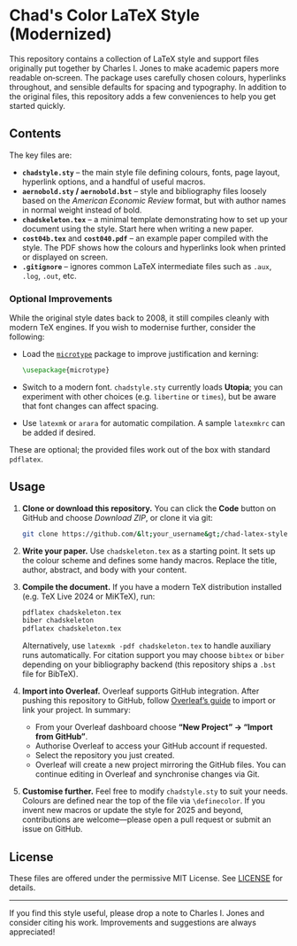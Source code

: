 # Chad's Color LaTeX Style (Modernized)

This repository contains a collection of LaTeX style and support files originally put together by Charles I. Jones to make academic papers more readable on‐screen.  The package uses carefully chosen colours, hyperlinks throughout, and sensible defaults for spacing and typography.  In addition to the original files, this repository adds a few conveniences to help you get started quickly.

## Contents

The key files are:

- **`chadstyle.sty`** – the main style file defining colours, fonts, page layout, hyperlink options, and a handful of useful macros.
- **`aernobold.sty` / `aernobold.bst`** – style and bibliography files loosely based on the *American Economic Review* format, but with author names in normal weight instead of bold.
- **`chadskeleton.tex`** – a minimal template demonstrating how to set up your document using the style.  Start here when writing a new paper.
- **`cost04b.tex`** and **`cost040.pdf`** – an example paper compiled with the style.  The PDF shows how the colours and hyperlinks look when printed or displayed on screen.
- **`.gitignore`** – ignores common LaTeX intermediate files such as `.aux`, `.log`, `.out`, etc.

### Optional Improvements

While the original style dates back to 2008, it still compiles cleanly with modern TeX engines.  If you wish to modernise further, consider the following:

* Load the [`microtype`](https://ctan.org/pkg/microtype) package to improve justification and kerning:

  ```latex
  \usepackage{microtype}
  ```

* Switch to a modern font.  `chadstyle.sty` currently loads **Utopia**; you can experiment with other choices (e.g. `libertine` or `times`), but be aware that font changes can affect spacing.

* Use `latexmk` or `arara` for automatic compilation.  A sample `latexmkrc` can be added if desired.

These are optional; the provided files work out of the box with standard `pdflatex`.

## Usage

1. **Clone or download this repository.**  You can click the **Code** button on GitHub and choose *Download ZIP*, or clone it via git:

   ```bash
   git clone https://github.com/&lt;your_username&gt;/chad-latex-style.git
   ```

2. **Write your paper.**  Use `chadskeleton.tex` as a starting point.  It sets up the colour scheme and defines some handy macros.  Replace the title, author, abstract, and body with your content.

3. **Compile the document.**  If you have a modern TeX distribution installed (e.g. TeX Live 2024 or MiKTeX), run:

   ```bash
   pdflatex chadskeleton.tex
   biber chadskeleton
   pdflatex chadskeleton.tex
   ```

   Alternatively, use `latexmk -pdf chadskeleton.tex` to handle auxiliary runs automatically.  For citation support you may choose `bibtex` or `biber` depending on your bibliography backend (this repository ships a `.bst` file for BibTeX).

4. **Import into Overleaf.**  Overleaf supports GitHub integration.  After pushing this repository to GitHub, follow [Overleaf’s guide](https://www.overleaf.com/learn/how-to/How_do_I_use_Git_and_GitHub_with_Overleaf%3F) to import or link your project.  In summary:
   - From your Overleaf dashboard choose **“New Project” → “Import from GitHub”**.
   - Authorise Overleaf to access your GitHub account if requested.
   - Select the repository you just created.
   - Overleaf will create a new project mirroring the GitHub files.  You can continue editing in Overleaf and synchronise changes via Git.

5. **Customise further.**  Feel free to modify `chadstyle.sty` to suit your needs.  Colours are defined near the top of the file via `\definecolor`.  If you invent new macros or update the style for 2025 and beyond, contributions are welcome—please open a pull request or submit an issue on GitHub.

## License

These files are offered under the permissive MIT License.  See [LICENSE](LICENSE) for details.

---

If you find this style useful, please drop a note to Charles I. Jones and consider citing his work.  Improvements and suggestions are always appreciated!